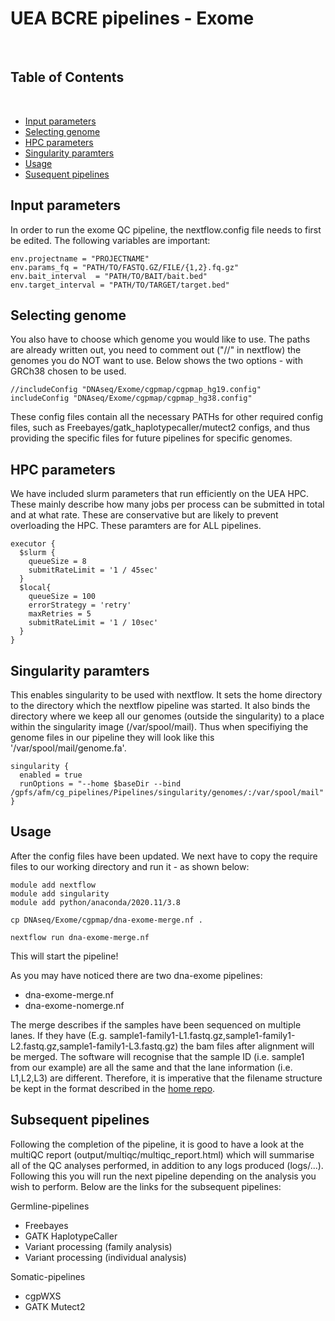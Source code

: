 # UEA BCRE pipelines - Exome

<br />

<!-- TABLE OF CONTENTS -->
## Table of Contents

<br />

- [Input parameters](#Input-parameters)
- [Selecting genome](#Selecting-genome)
- [HPC parameters](#HPC-parameters)
- [Singularity paramters](#Singularity-paramters)
- [Usage](#Usage)
- [Susequent pipelines](#Susequent-pipelines)

## Input parameters

In order to run the exome QC pipeline, the nextflow.config file needs to first be edited. The following variables are important:

```
env.projectname = "PROJECTNAME"
env.params_fq = "PATH/TO/FASTQ.GZ/FILE/{1,2}.fq.gz"
env.bait_interval  = "PATH/TO/BAIT/bait.bed"
env.target_interval = "PATH/TO/TARGET/target.bed"
```

## Selecting genome

You also have to choose which genome you would like to use. The paths are already written out, you need to comment out ("//" in nextflow) the genomes you do NOT want to use. Below shows the two options - with GRCh38 chosen to be used.

```
//includeConfig "DNAseq/Exome/cgpmap/cgpmap_hg19.config"
includeConfig "DNAseq/Exome/cgpmap/cgpmap_hg38.config"
```

These config files contain all the necessary PATHs for other required config files, such as Freebayes/gatk_haplotypecaller/mutect2 configs, and thus providing the specific files for future pipelines for specific genomes.

## HPC parameters

We have included slurm parameters that run efficiently on the UEA HPC. These mainly describe how many jobs per process can be submitted in total and at what rate. These are conservative but are likely to prevent overloading the HPC. These paramters are for ALL pipelines.

```
executor {
  $slurm {
    queueSize = 8
    submitRateLimit = '1 / 45sec'
  }
  $local{
    queueSize = 100
    errorStrategy = 'retry'
    maxRetries = 5
    submitRateLimit = '1 / 10sec'
  }
}
```

## Singularity paramters

This enables singularity to be used with nextflow. It sets the home directory to the directory which the nextflow pipeline was started. It also binds the directory where we keep all our genomes (outside the singularity) to a place within the singularity image (/var/spool/mail). Thus when specifiying the genome files in our pipeline they will look like this '/var/spool/mail/genome.fa'.

```
singularity {
  enabled = true
  runOptions = "--home $baseDir --bind /gpfs/afm/cg_pipelines/Pipelines/singularity/genomes/:/var/spool/mail"
}
```
## Usage

After the config files have been updated. We next have to copy the require files to our working directory and run it - as shown below:

```
module add nextflow
module add singularity
module add python/anaconda/2020.11/3.8

cp DNAseq/Exome/cgpmap/dna-exome-merge.nf .

nextflow run dna-exome-merge.nf

```

This will start the pipeline!

As you may have noticed there are two dna-exome pipelines:

- dna-exome-merge.nf
- dna-exome-nomerge.nf

The merge describes if the samples have been sequenced on multiple lanes. If they have (E.g. sample1-family1-L1.fastq.gz,sample1-family1-L2.fastq.gz,sample1-family1-L3.fastq.gz) the bam files after alignment will be merged. The software will recognise that the sample ID (i.e. sample1 from our example) are all the same and that the lane information (i.e. L1,L2,L3) are different. Therefore, it is imperative that the filename structure be kept in the format described in the [home repo](../../README.md).


## Subsequent pipelines

Following the completion of the pipeline, it is good to have a look at the multiQC report (output/multiqc/multiqc_report.html) which will summarise all of the QC analyses performed, in addition to any logs produced (logs/...). Following this you will run the next pipeline depending on the analysis you wish to perform. Below are the links for the subsequent pipelines:

Germline-pipelines

- Freebayes
- GATK HaplotypeCaller
- Variant processing (family analysis)
- Variant processing (individual analysis)

Somatic-pipelines

- cgpWXS
- GATK Mutect2
